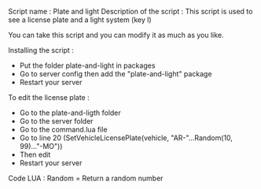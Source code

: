 Script name : Plate and light
Description of the script : This script is used to see a license plate and a light system (key l)

You can take this script and you can modify it as much as you like.

Installing the script :
- Put the folder plate-and-light in packages
- Go to server config then add the "plate-and-light" package
- Restart your server

To edit the license plate :
- Go to the plate-and-ligth folder
- Go to the server folder
- Go to the command.lua file
- Go to line 20 (SetVehicleLicensePlate(vehicle, "AR-"...Random(10, 99)..."-MO"))
- Then edit
- Restart your server

Code LUA :
Random = Return a random number

